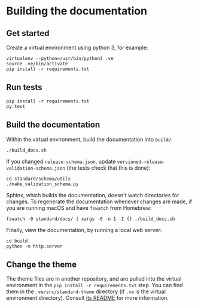 # Building the documentation

## Get started

Create a virtual environment using python 3, for example:

```shell
virtualenv --python=/usr/bin/python3 .ve
source .ve/bin/activate
pip install -r requirements.txt
```

## Run tests

```shell
pip install -r requirements.txt
py.test
```

## Build the documentation

Within the virtual environment, build the documentation into `build/`:

```shell
./build_docs.sh
```

If you changed `release-schema.json`, update `versioned-release-validation-schema.json` (the tests check that this is done):

```
cd standard/schema/utils
./make_validation_schema.py
```

Sphinx, which builds the documentation, doesn't watch directories for changes. To regenerate the documentation whenever changes are made, if you are running macOS and have `fswatch` from Homebrew:

```shell
fswatch -0 standard/docs/ | xargs -0 -n 1 -I {} ./build_docs.sh
```

Finally, view the documentation, by running a local web server:

```shell
cd build
python -m http.server
```

## Change the theme

The theme files are in another repository, and are pulled into the virtual environment in the `pip install -r requirements.txt` step. You can find them in the `.ve/src/standard-theme` directory (if `.ve` is the virtual environment directory). Consult [its README](https://github.com/open-contracting/standard_theme#open-contracting-standard-sphinx-theme) for more information.
